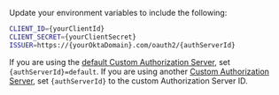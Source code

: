 Update your environment variables to include the following:

```bash
CLIENT_ID={yourClientId}
CLIENT_SECRET={yourClientSecret}
ISSUER=https://{yourOktaDomain}.com/oauth2/{authServerId}
```

If you are using the [default Custom Authorization Server](/docs/concepts/auth-servers/#default-custom-authorization-server), set `{authServerId}=default`. If you are using another [Custom Authorization Server](/docs/concepts/auth-servers/#custom-authorization-server), set `{authServerId}` to the custom Authorization Server ID.
